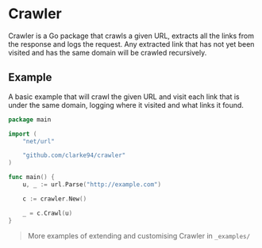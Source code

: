 # Crawler

Crawler is a Go package that crawls a given URL, extracts all the links from the response and logs the request. Any extracted link that has not yet been visited and has the same domain will be crawled recursively.

## Example

A basic example that will crawl the given URL and visit each link that is under the same domain, logging where it
visited and what links it found.

```go
package main

import (
	"net/url"

	"github.com/clarke94/crawler"
)

func main() {
	u, _ := url.Parse("http://example.com")

	c := crawler.New()

	_ = c.Crawl(u)
}
```

> More examples of extending and customising Crawler in `_examples/` 
